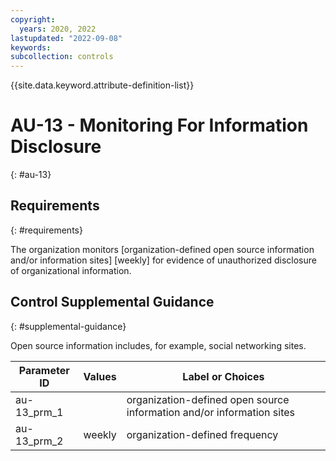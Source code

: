 ```yaml
---
copyright:
  years: 2020, 2022
lastupdated: "2022-09-08"
keywords: 
subcollection: controls
---
```


{{site.data.keyword.attribute-definition-list}}

# AU-13 - Monitoring For Information Disclosure
{: #au-13}

## Requirements
{: #requirements}

The organization monitors [organization-defined open source information and/or information sites] [weekly] for evidence of unauthorized disclosure of organizational information.

## Control Supplemental Guidance
{: #supplemental-guidance}

Open source information includes, for example, social networking sites.

| Parameter ID | Values | Label or Choices |
|---|---|---|
| au-13_prm_1 |  | organization-defined open source information and/or information sites |
| au-13_prm_2 | weekly | organization-defined frequency |


